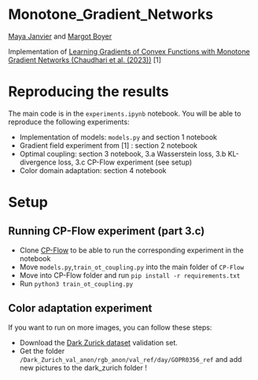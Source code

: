 # Monotone_Gradient_Networks
[Maya Janvier](https://github.com/mayajanvier) and [Margot Boyer](https://github.com/MargotBoyer)  

Implementation of [Learning Gradients of Convex Functions with Monotone Gradient Networks (Chaudhari et al. (2023))](https://arxiv.org/abs/2301.10862) [1]


# Reproducing the results
The main code is in the `experiments.ipynb` notebook. You will be able to reproduce the following experiments:
- Implementation of models: `models.py` and section 1 notebook
- Gradient field experiment from [1] : section 2 notebook
- Optimal coupling: section 3 notebook, 3.a Wasserstein loss, 3.b KL-divergence loss, 3.c CP-Flow experiment (see setup)
- Color domain adaptation: section 4 notebook

  
# Setup
## Running CP-Flow experiment (part 3.c)
- Clone [CP-Flow](https://github.com/CW-Huang/CP-Flow) to be able to run the corresponding experiment in the notebook
- Move `models.py`,`train_ot_coupling.py` into the main folder of `CP-Flow`
- Move into CP-Flow folder and run `pip install -r requirements.txt`
- Run `python3 train_ot_coupling.py`

## Color adaptation experiment
If you want to run on more images, you can follow these steps: 
- Download the [Dark Zurick dataset](https://www.trace.ethz.ch/publications/2019/GCMA_UIoU/) validation set.
- Get the folder `/Dark_Zurich_val_anon/rgb_anon/val_ref/day/GOPR0356_ref` and add new pictures to the dark_zurich folder !

